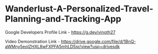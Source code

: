 # Wanderlust-A-Personalized-Travel-Planning-and-Tracking-App

Google Developers Profile Link - https://g.dev/vinoth27

Video Demonstration Link - https://drive.google.com/file/d/1BnQ-aWMny5eolZHXL8wFXPFA5mhLD5sr/view?usp=drivesdk
